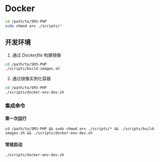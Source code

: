 # Docker

```bash
cd /path/to/SM3-PHP
sudo chmod a+x ./scripts/*
```
## 开发环境
1. 通过 *Dockerfile* 构建镜像
```bash
cd /path/to/SM3-PHP
./scripts/build-images.sh
```
2. 通过镜像实例化容器
```bash
cd /path/to/SM3-PHP
./scripts/docker-env-dev.sh
```

### 集成命令
#### 第一次运行
```shell script
cd /path/to/SM3-PHP && sudo chmod a+x ./scripts/* && ./scripts/build-images.sh && ./scripts/docker-env-dev.sh
```

#### 常规启动
```shell script
./scripts/docker-env-dev.sh
```
